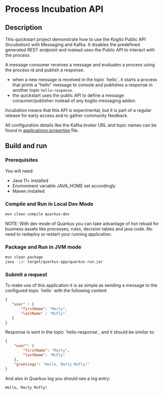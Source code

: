 # Process Incubation API

## Description

This quickstart project demonstrate how to use the Kogito Public API (*Incubation*) with Messaging and Kafka. It disables the predefined generated REST endpoint and instead uses the Public API to interact with the process.

A message consumer receives a message and evaluates a process using the process id and publish a response.

- when a new message is received in the topic ´hello´, it starts a process that prints a "hello" message to console and publishes a response in another topic `hello-response`.
- the quickstart uses the public API to define a message consumer/publisher instead of any kogito messaging addon.

*Incubation* means that this API is experimental, but it is part of a regular release for early access and to gather community feedback.

All configuration details like the Kafka broker URL and topic names can be found in  [applications.properties](src/main/resources/application.properties) file.

## Build and run

### Prerequisites

You will need:
  - Java 11+ installed
  - Environment variable JAVA_HOME set accordingly
  - Maven installed

### Compile and Run in Local Dev Mode

```sh
mvn clean compile quarkus:dev
```

NOTE: With dev mode of Quarkus you can take advantage of hot reload for business assets like processes, rules, decision tables and java code. No need to redeploy or restart your running application.

### Package and Run in JVM mode

```sh
mvn clean package
java -jar target/quarkus-app/quarkus-run.jar
```

### Submit a request

To make use of this application it is as simple as sending a message to the configured topic ´hello´ with the following content

```json
{
   "user" : {   
       "firstName": "Marty",
       "lastName" : "McFly"
   }
}

```

Response is sent in the topic ´hello-response´, and it should be similar to:

```json
{
    "user": {
        "firstName": "Marty",
        "lastName": "McFly"
    },
    "greetings": "Hello, Marty McFly!"
}
```

And also in Quarkus log you should see a log entry:

```
Hello, Marty McFly!
```